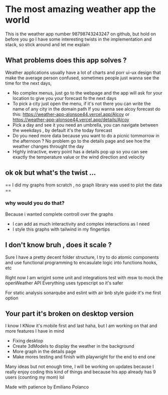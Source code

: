 # The most amazing weather app the world

This is the weather app number 98798743243247 on github, but hold on before you go I have some interesting twists in the implementation and stack, so stick around and let me explain

## What problems does this app solves ?

Weather applications usually have a lot of charts and porr ui-ux design that make the average person confused,
sometimes people just wanna see the time for the next days,

- No complex menus, just go to the webpage and the app will ask for your location to give you your forecast fo the next days
- To pick a city just open the menu, if it's not there you can write the name of any city in the domain path
  If you wanna see alcoy forecast do this:
  https://weather-app-alonsoe44.vercel.app/Alcoy or
  https://weather-app-alonsoe44.vercel.app/details/Alcoy
- Pick a day and see it you need an umbrella, you can navigate between the weekdays , by default it's the today forecast
- Do you need more data because you want to do a picnic tommorrow in the afternoon ? No problem go to the details page and see hoe the weather changes throught the day
- Highly intractive, every point has a details pop up so you can see exactly the temperature value or the wind direction and velocity

## ok ok but what's the twist ...

== I did my graphs from scratch , no graph library was used to plot the data ==

### why would you do that?

Because i wanted complete controll over the graphs

- I can add as much interactivity and complex interactions as I need
- I style this graphs with tailwind in my fingertips

## I don't know bruh , does it scale ?

Sure I have a pretty decent folder structure, I try to do atomic components and use functional programming to encasulate logic into functions hooks, etc

Right now I am wrigint some unit and integrations test with msw to mock the openWeather API
Everything uses typescript so it's safer

For static analysis sonarqube and eslint with air bnb style guide it's me first option

## Your part it's broken on desktop version

I know I KNow it's mobile first and last haha, but I am working on that and more features I have in mind

- Fixing desktop
- Create 3dModels to display the weather in the background
- More graph in the details page
- Make mores testing and finish with playwright for the end to end one

Many ideas but not enough time, I will be working on updates because I really enjoy coding this kind of things and because his app already has 9 users (counting my mom) lol

Made with patience by Emiliano Polanco

